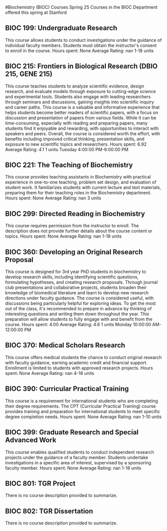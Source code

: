 #Biochemistry (BIOC) Courses Spring 25
Courses in the BIOC Department offered this spring at Stanford
## BIOC 199: Undergraduate Research
This course allows students to conduct investigations under the guidance of individual faculty members. Students must obtain the instructor's consent to enroll in the course.
Hours spent: None
Average Rating: nan
1-18 units
## BIOC 215: Frontiers in Biological Research (DBIO 215, GENE 215)
This course teaches students to analyze scientific evidence, design research, and evaluate models through exposure to cutting-edge science and experimental tools. Students also engage with leading researchers through seminars and discussions, gaining insights into scientific inquiry and career paths.
This course is a valuable and informative experience that helps students become better readers of scientific papers, with a focus on discussion and presentation of papers from various fields. While it can be time-consuming, especially with reading and preparing papers, many students find it enjoyable and rewarding, with opportunities to interact with speakers and peers. Overall, the course is considered worth the effort, with benefits including improved critical thinking, presentation skills, and exposure to new scientific topics and researchers.
Hours spent: 6.92
Average Rating: 4.1
1 units
Tuesday 4:00:00 PM-6:00:00 PM
## BIOC 221: The Teaching of Biochemistry
This course provides teaching assistants in Biochemistry with practical experience in one-to-one teaching, problem set design, and evaluation of student work. It familiarizes students with current lecture and text materials, preparing them for their teaching roles in the Biochemistry department.
Hours spent: None
Average Rating: nan
3 units
## BIOC 299: Directed Reading in Biochemistry
This course requires permission from the instructor to enroll. The description does not provide further details about the course content or topics.
Hours spent: None
Average Rating: nan
1-18 units
## BIOC 360: Developing an Original Research Proposal
This course is designed for 3rd year PhD students in biochemistry to develop research skills, including identifying scientific questions, formulating hypotheses, and creating research proposals. Through journal club presentations and collaborative projects, students broaden their knowledge of biomedical literature and learn to develop new research directions under faculty guidance.
The course is considered useful, with discussions being particularly helpful for exploring ideas. To get the most out of the class, it's recommended to prepare in advance by thinking of interesting questions and writing them down throughout the year. This preparation will allow students to fully engage with and benefit from the course.
Hours spent: 4.00
Average Rating: 4.6
1 units
Monday 10:00:00 AM-12:00:00 PM
## BIOC 370: Medical Scholars Research
This course offers medical students the chance to conduct original research with faculty guidance, earning academic credit and financial support. Enrollment is limited to students with approved research projects.
Hours spent: None
Average Rating: nan
4-18 units
## BIOC 390: Curricular Practical Training
This course is a requirement for international students who are completing their degree requirements. The CPT (Curricular Practical Training) course provides training and preparation for international students to meet specific degree completion needs.
Hours spent: None
Average Rating: nan
1-10 units
## BIOC 399: Graduate Research and Special Advanced Work
This course enables qualified students to conduct independent research projects under the guidance of a faculty member. Students undertake investigations in a specific area of interest, supervised by a sponsoring faculty member.
Hours spent: None
Average Rating: nan
1-18 units
## BIOC 801: TGR Project
There is no course description provided to summarize.
## BIOC 802: TGR Dissertation
There is no course description provided to summarize.